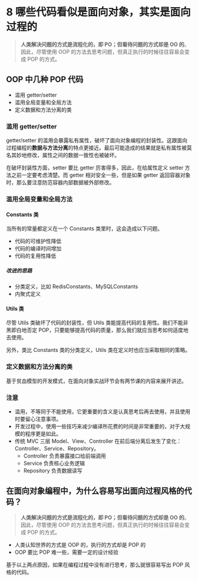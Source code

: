 # 8 哪些代码看似是面向对象，其实是面向过程的

> **人类解决问题的方式是流程化的，即 PO；但看待问题的方式却是 OO 的**。因此，尽管使用 OOP 的方法去思考问题，但真正执行的时候往往容易会变成 POP 的方式。

## OOP 中几种 POP 代码

* 滥用 getter/setter
* 滥用全局变量和全局方法
* 定义数据和方法分离的类

### 滥用 getter/setter

getter/setter 的滥用会暴露私有属性，破坏了面向对象编程的封装性。这跟面向过程编程的**数据与方法分离**的特点更接近。最后可能造成的结果就是私有属性被莫名其妙地修改，属性之间的数据一致性也被破坏。

在破坏封装性方面，setter 要比 getter 厉害得多，因此，在给属性定义 setter 方法之前一定要考虑清楚。而 getter 相对安全一些，但是如果 getter 返回容器对象时，那么要注意防范容器内部数据被外部修改。

### 滥用全局变量和全局方法
#### Constants 类

当所有的常量都定义在一个 Constants 类里时，这会造成以下问题。

* 代码的可维护性降低
* 代码的编译时间增加
* 代码的复用性降低

##### 改进的思路

* 分类定义，比如 RedisConstants、MySQLConstants
* 内聚式定义

#### Utils 类

尽管 Utils 类破坏了代码的封装性，但 Utils 类能提高代码的复用性。我们不能非黑即白地否定 POP，只要能够提高代码的质量，那么我们就应当思考如何适度地去使用。

另外，类比 Constants 类的分类定义，Utils 类在定义时也应当采取相同的策略。

### 定义数据和方法分离的类

基于贫血模型的开发模式，在面向对象实战环节会有两节课的内容来展开讲述。

### 注意

* 滥用，不等同于不能使用，它更重要的含义是认真思考后再去使用，并且使用时要留心注意事项。
* 开发过程中，使用一些技巧来减少编译所花费的时间是非常重要的，对于大规模的程序更是如此。
* 传统 MVC 三层 Model、View、Controller 在前后端分离后发生了变化：Controller、Service、Repository。
  * Controller 负责暴露接口给前端调用
  * Service 负责核心业务逻辑
  * Repository 负责数据读写

## 在面向对象编程中，为什么容易写出面向过程风格的代码？

> **人类解决问题的方式是流程化的，即 PO；但看待问题的方式却是 OO 的**。因此，尽管使用 OOP 的方法去思考问题，但真正执行的时候往往容易会变成 POP 的方式。

* 人类认知世界的方式是 OOP 的，执行的方式却是 POP 的
* OOP 要比 POP 难一些，需要一定的设计经验

基于以上两点原因，如果在编程过程中没有进行思考，那么就很容易写出 POP 风格的代码。
